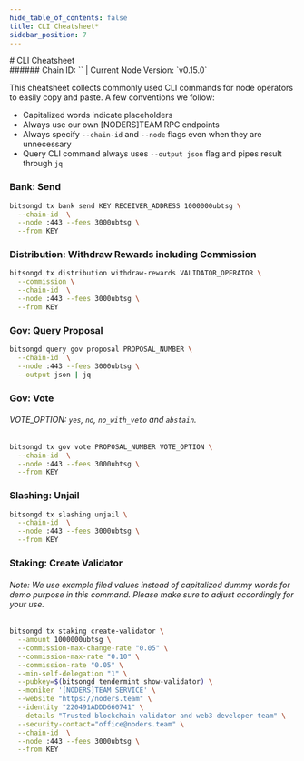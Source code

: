 ```yaml
---
hide_table_of_contents: false
title: CLI Cheatsheet*
sidebar_position: 7
---
```


<div class="h1-with-icon icon-bitsong">
# CLI Cheatsheet
</div>
###### Chain ID: `` | Current Node Version: `v0.15.0`

This cheatsheet collects commonly used CLI commands for node operators to easily copy and paste. A few conventions we follow:

- Capitalized words indicate placeholders
- Always use our own [NODERS]TEAM RPC endpoints
- Always specify `--chain-id` and `--node` flags even when they are unnecessary
- Query CLI command always uses `--output json` flag and pipes result through `jq`

### Bank: Send
```bash
bitsongd tx bank send KEY RECEIVER_ADDRESS 1000000ubtsg \
  --chain-id  \
  --node :443 --fees 3000ubtsg \
  --from KEY
```

### Distribution: Withdraw Rewards including Commission
```bash
bitsongd tx distribution withdraw-rewards VALIDATOR_OPERATOR \
  --commission \
  --chain-id  \
  --node :443 --fees 3000ubtsg \
  --from KEY
```

### Gov: Query Proposal
```bash
bitsongd query gov proposal PROPOSAL_NUMBER \
  --chain-id  \
  --node :443 --fees 3000ubtsg \
  --output json | jq
```

### Gov: Vote
###### VOTE_OPTION: `yes`, `no`, `no_with_veto` and `abstain`.
```bash
bitsongd tx gov vote PROPOSAL_NUMBER VOTE_OPTION \
  --chain-id  \
  --node :443 --fees 3000ubtsg \
  --from KEY
```

### Slashing: Unjail
```bash
bitsongd tx slashing unjail \
  --chain-id  \
  --node :443 --fees 3000ubtsg \
  --from KEY
```

### Staking: Create Validator
###### Note: We use example filed values instead of capitalized dummy words for demo purpose in this command. Please make sure to adjust accordingly for your use.
```bash
bitsongd tx staking create-validator \
  --amount 1000000ubtsg \
  --commission-max-change-rate "0.05" \
  --commission-max-rate "0.10" \
  --commission-rate "0.05" \
  --min-self-delegation "1" \
  --pubkey=$(bitsongd tendermint show-validator) \
  --moniker '[NODERS]TEAM SERVICE' \
  --website "https://noders.team" \
  --identity "220491ADDD660741" \
  --details "Trusted blockchain validator and web3 developer team" \
  --security-contact="office@noders.team" \
  --chain-id  \
  --node :443 --fees 3000ubtsg \
  --from KEY
```
